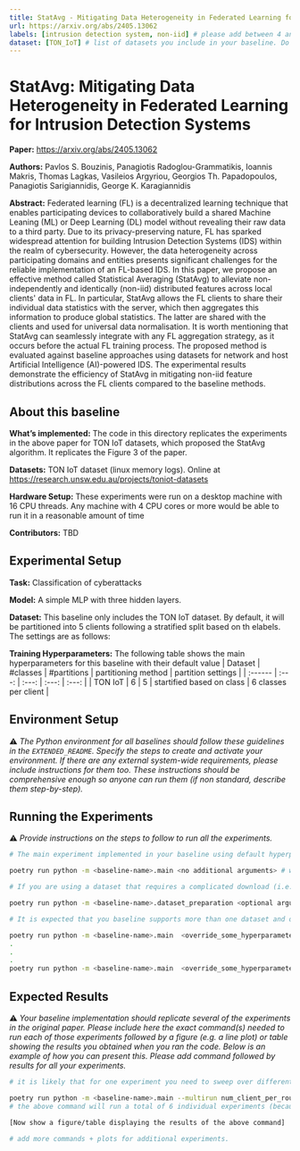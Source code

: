 ```yaml
---
title: StatAvg - Mitigating Data Heterogeneity in Federated Learning for Intrusion Detection Systems
url: https://arxiv.org/abs/2405.13062
labels: [intrusion detection system, non-iid] # please add between 4 and 10 single-word (maybe two-words) labels (e.g. system heterogeneity, image classification, asynchronous, weight sharing, cross-silo). Do not use ""
dataset: [TON_IoT] # list of datasets you include in your baseline. Do not use ""
---
```


# StatAvg: Mitigating Data Heterogeneity in Federated Learning for Intrusion Detection Systems


**Paper:** https://arxiv.org/abs/2405.13062

**Authors:** Pavlos S. Bouzinis, Panagiotis Radoglou-Grammatikis, Ioannis Makris, Thomas Lagkas, Vasileios Argyriou, Georgios Th. Papadopoulos, Panagiotis Sarigiannidis, George K. Karagiannidis

**Abstract:** Federated learning (FL) is a decentralized learning technique that enables participating devices to collaboratively build a shared Machine Leaning (ML) or Deep Learning (DL) model without revealing their raw data to a third party. Due to its privacy-preserving nature, FL has sparked widespread attention for building Intrusion Detection Systems (IDS) within the realm of cybersecurity. However, the data heterogeneity across participating domains and entities presents significant challenges for the reliable implementation of an FL-based IDS. In this paper, we propose an effective method called Statistical Averaging (StatAvg) to alleviate non-independently and identically (non-iid) distributed features across local clients' data in FL. In particular, StatAvg allows the FL clients to share their individual data statistics with the server, which then aggregates this information to produce global statistics. The latter are shared with the clients and used for universal data normalisation. It is worth mentioning that StatAvg can seamlessly integrate with any FL aggregation strategy, as it occurs before the actual FL training process. The proposed method is evaluated against baseline approaches using datasets for network and host Artificial Intelligence (AI)-powered IDS. The experimental results demonstrate the efficiency of StatAvg in mitigating non-iid feature distributions across the FL clients compared to the baseline methods.


## About this baseline

**What’s implemented:** The code in this directory replicates the experiments in the above paper for TON IoT datasets, which proposed the StatAvg algorithm. It replicates the Figure 3 of the paper.

**Datasets:** TON IoT dataset (linux memory logs). Online at https://research.unsw.edu.au/projects/toniot-datasets

**Hardware Setup:**  These experiments were run on a desktop machine with 16 CPU threads. Any machine with 4 CPU cores or more would be able to run it in a reasonable amount of time

**Contributors:** TBD


## Experimental Setup

**Task:** Classification of cyberattacks

**Model:** A simple MLP with three hidden layers.

**Dataset:** This baseline only includes the TON IoT dataset. By default, it will be partitioned into 5 clients following a stratified split based on th elabels. The settings are as follows:

**Training Hyperparameters:** The following table shows the main hyperparameters for this baseline with their default value
| Dataset | #classes | #partitions | partitioning method | partition settings |
| :------ | :---: | :---: | :---: | :---: |
| TON IoT | 6 | 5 | startified based on class | 6 classes per client |

## Environment Setup

:warning: _The Python environment for all baselines should follow these guidelines in the `EXTENDED_README`. Specify the steps to create and activate your environment. If there are any external system-wide requirements, please include instructions for them too. These instructions should be comprehensive enough so anyone can run them (if non standard, describe them step-by-step)._


## Running the Experiments

:warning: _Provide instructions on the steps to follow to run all the experiments._
```bash  
# The main experiment implemented in your baseline using default hyperparameters (that should be setup in the Hydra configs) should run (including dataset download and necessary partitioning) by executing the command:

poetry run python -m <baseline-name>.main <no additional arguments> # where <baseline-name> is the name of this directory and that of the only sub-directory in this directory (i.e. where all your source code is)

# If you are using a dataset that requires a complicated download (i.e. not using one natively supported by TF/PyTorch) + preprocessing logic, you might want to tell people to run one script first that will do all that. Please ensure the download + preprocessing can be configured to suit (at least!) a different download directory (and use as default the current directory). The expected command to run to do this is:

poetry run python -m <baseline-name>.dataset_preparation <optional arguments, but default should always run>

# It is expected that you baseline supports more than one dataset and different FL settings (e.g. different number of clients, dataset partitioning methods, etc). Please provide a list of commands showing how these experiments are run. Include also a short explanation of what each one does. Here it is expected you'll be using the Hydra syntax to override the default config.

poetry run python -m <baseline-name>.main  <override_some_hyperparameters>
.
.
.
poetry run python -m <baseline-name>.main  <override_some_hyperparameters>
```


## Expected Results

:warning: _Your baseline implementation should replicate several of the experiments in the original paper. Please include here the exact command(s) needed to run each of those experiments followed by a figure (e.g. a line plot) or table showing the results you obtained when you ran the code. Below is an example of how you can present this. Please add command followed by results for all your experiments._

```bash
# it is likely that for one experiment you need to sweep over different hyperparameters. You are encouraged to use Hydra's multirun functionality for this. This is an example of how you could achieve this for some typical FL hyperparameteres

poetry run python -m <baseline-name>.main --multirun num_client_per_round=5,10,50 dataset=femnist,cifar10
# the above command will run a total of 6 individual experiments (because 3client_configs x 2datasets = 6 -- you can think of it as a grid).

[Now show a figure/table displaying the results of the above command]

# add more commands + plots for additional experiments.
```
